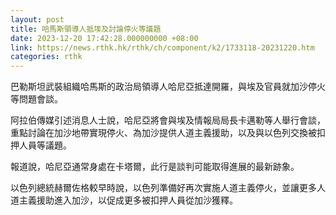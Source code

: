 ```yaml
---
layout: post
title: 哈馬斯領導人抵埃及討論停火等議題
date: 2023-12-20 17:42:28.000000000 +08:00
link: https://news.rthk.hk/rthk/ch/component/k2/1733118-20231220.htm
categories: rthk
---
```


巴勒斯坦武裝組織哈馬斯的政治局領導人哈尼亞抵達開羅，與埃及官員就加沙停火等問題會談。

阿拉伯傳媒引述消息人士說，哈尼亞將會與埃及情報局局長卡邁勒等人舉行會談，重點討論在加沙地帶實現停火、為加沙提供人道主義援助，以及與以色列交換被扣押人員等議題。

報道說，哈尼亞通常身處在卡塔爾，此行是談判可能取得進展的最新跡象。

以色列總統赫爾佐格較早時說，以色列準備好再次實施人道主義停火，並讓更多人道主義援助進入加沙，以促成更多被扣押人員從加沙獲釋。
